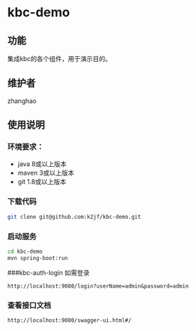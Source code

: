 # kbc-demo

## 功能
集成kbc的各个组件，用于演示目的。

## 维护者
zhanghao

## 使用说明

### 环境要求：
- java 8或以上版本
- maven 3或以上版本
- git 1.8或以上版本

### 下载代码
```bash
git clone git@github.com:k2jf/kbc-demo.git
```

### 启动服务
```bash
cd kbc-demo
mvn spring-boot:run
```

###kbc-auth-login  如需登录
```
http://localhost:9080/login?userName=admin&password=admin
```
### 查看接口文档
```
http://localhost:9080/swagger-ui.html#/

```